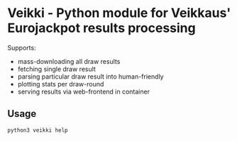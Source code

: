 # Veikki - Python module for Veikkaus' Eurojackpot results processing

Supports:
- mass-downloading all draw results
- fetching single draw result
- parsing particular draw result into human-friendly
- plotting stats per draw-round
- serving results via web-frontend in container

## Usage

```
python3 veikki help
```
